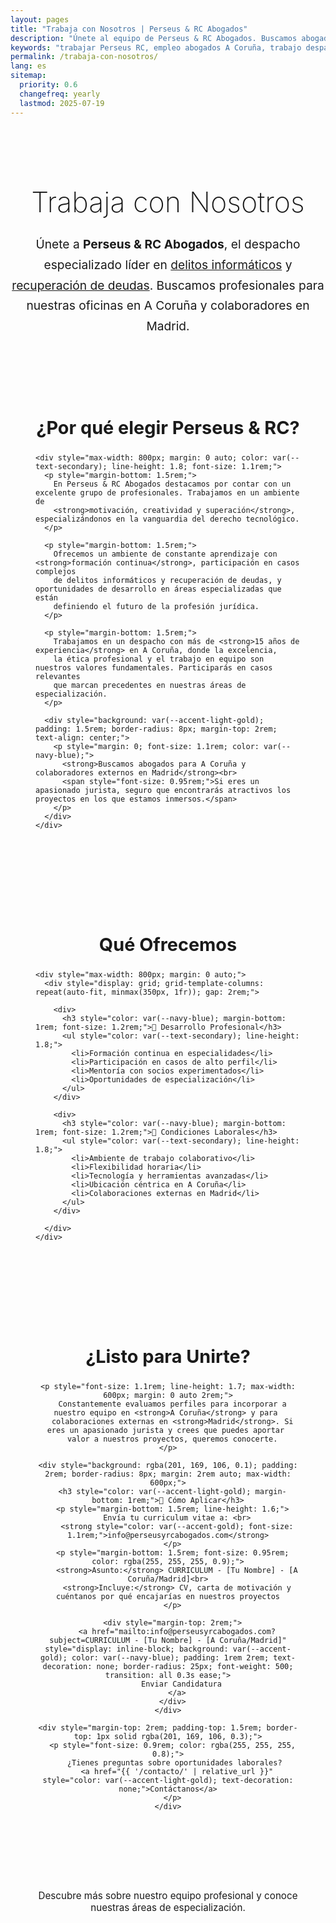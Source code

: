 ```yaml
---
layout: pages
title: "Trabaja con Nosotros | Perseus & RC Abogados"
description: "Únete al equipo de Perseus & RC Abogados. Buscamos abogados en A Coruña y colaboradores en Madrid especializados en delitos informáticos y recuperación de deudas."
keywords: "trabajar Perseus RC, empleo abogados A Coruña, trabajo despacho abogados, colaboradores Madrid, carrera jurídica Galicia, ofertas empleo derecho"
permalink: /trabaja-con-nosotros/
lang: es
sitemap:
  priority: 0.6
  changefreq: yearly
  lastmod: 2025-07-19
---
```


<div class="careers-page" style="padding: 2rem 0;">
  
  <!-- Header Section -->
  <div class="careers-header" style="text-align: center; margin-bottom: 3rem;">
    <h1 style="font-size: 2.8rem; font-weight: 200; color: var(--navy-blue); margin-bottom: 1.5rem;">
      Trabaja con Nosotros
    </h1>
    <p style="font-size: 1.2rem; color: var(--text-secondary); line-height: 1.7; max-width: 700px; margin: 0 auto;">
      Únete a <strong>Perseus & RC Abogados</strong>, el despacho especializado líder en 
      <a href="{{ '/servicios/delitos-informaticos/' | relative_url }}">delitos informáticos</a> 
      y <a href="{{ '/servicios/recuperacion-deudas/' | relative_url }}">recuperación de deudas</a>. 
      Buscamos profesionales para nuestras oficinas en A Coruña y colaboradores en Madrid.
    </p>
  </div>

  <!-- Why Work With Us -->
  <div class="why-work-section" style="background: var(--primary-white); padding: 2.5rem; border-radius: 8px; box-shadow: var(--shadow-light); margin-bottom: 2rem;">
    <h2 style="color: var(--navy-blue); font-size: 1.8rem; margin-bottom: 1.5rem; text-align: center;">¿Por qué elegir Perseus & RC?</h2>
    
    <div style="max-width: 800px; margin: 0 auto; color: var(--text-secondary); line-height: 1.8; font-size: 1.1rem;">
      <p style="margin-bottom: 1.5rem;">
        En Perseus & RC Abogados destacamos por contar con un excelente grupo de profesionales. Trabajamos en un ambiente de 
        <strong>motivación, creatividad y superación</strong>, especializándonos en la vanguardia del derecho tecnológico.
      </p>
      
      <p style="margin-bottom: 1.5rem;">
        Ofrecemos un ambiente de constante aprendizaje con <strong>formación continua</strong>, participación en casos complejos 
        de delitos informáticos y recuperación de deudas, y oportunidades de desarrollo en áreas especializadas que están 
        definiendo el futuro de la profesión jurídica.
      </p>
      
      <p style="margin-bottom: 1.5rem;">
        Trabajamos en un despacho con más de <strong>15 años de experiencia</strong> en A Coruña, donde la excelencia, 
        la ética profesional y el trabajo en equipo son nuestros valores fundamentales. Participarás en casos relevantes 
        que marcan precedentes en nuestras áreas de especialización.
      </p>
      
      <div style="background: var(--accent-light-gold); padding: 1.5rem; border-radius: 8px; margin-top: 2rem; text-align: center;">
        <p style="margin: 0; font-size: 1.1rem; color: var(--navy-blue);">
          <strong>Buscamos abogados para A Coruña y colaboradores externos en Madrid</strong><br>
          <span style="font-size: 0.95rem;">Si eres un apasionado jurista, seguro que encontrarás atractivos los proyectos en los que estamos inmersos.</span>
        </p>
      </div>
    </div>
  </div>

  <!-- What We Offer -->
  <div class="benefits-section" style="background: var(--primary-white); padding: 2.5rem; border-radius: 8px; box-shadow: var(--shadow-light); margin-bottom: 2rem;">
    <h2 style="color: var(--navy-blue); font-size: 1.8rem; margin-bottom: 1.5rem; text-align: center;">Qué Ofrecemos</h2>
    
    <div style="max-width: 800px; margin: 0 auto;">
      <div style="display: grid; grid-template-columns: repeat(auto-fit, minmax(350px, 1fr)); gap: 2rem;">
        
        <div>
          <h3 style="color: var(--navy-blue); margin-bottom: 1rem; font-size: 1.2rem;">💼 Desarrollo Profesional</h3>
          <ul style="color: var(--text-secondary); line-height: 1.8;">
            <li>Formación continua en especialidades</li>
            <li>Participación en casos de alto perfil</li>
            <li>Mentoría con socios experimentados</li>
            <li>Oportunidades de especialización</li>
          </ul>
        </div>

        <div>
          <h3 style="color: var(--navy-blue); margin-bottom: 1rem; font-size: 1.2rem;">🏢 Condiciones Laborales</h3>
          <ul style="color: var(--text-secondary); line-height: 1.8;">
            <li>Ambiente de trabajo colaborativo</li>
            <li>Flexibilidad horaria</li>
            <li>Tecnología y herramientas avanzadas</li>
            <li>Ubicación céntrica en A Coruña</li>
            <li>Colaboraciones externas en Madrid</li>
          </ul>
        </div>
        
      </div>
    </div>
  </div>

  <!-- Application Process -->
  <div class="application-section" style="background: var(--navy-blue); color: var(--primary-white); padding: 2.5rem; border-radius: 8px; text-align: center;">
    <h2 style="color: var(--accent-gold); font-size: 1.8rem; margin-bottom: 1.5rem;">¿Listo para Unirte?</h2>
    
    <p style="font-size: 1.1rem; line-height: 1.7; max-width: 600px; margin: 0 auto 2rem;">
      Constantemente evaluamos perfiles para incorporar a nuestro equipo en <strong>A Coruña</strong> y para 
      colaboraciones externas en <strong>Madrid</strong>. Si eres un apasionado jurista y crees que puedes aportar 
      valor a nuestros proyectos, queremos conocerte.
    </p>

    <div style="background: rgba(201, 169, 106, 0.1); padding: 2rem; border-radius: 8px; margin: 2rem auto; max-width: 600px;">
      <h3 style="color: var(--accent-light-gold); margin-bottom: 1rem;">📧 Cómo Aplicar</h3>
      <p style="margin-bottom: 1.5rem; line-height: 1.6;">
        Envía tu curriculum vitae a: <br>
        <strong style="color: var(--accent-gold); font-size: 1.1rem;">info@perseusyrcabogados.com</strong>
      </p>
      <p style="margin-bottom: 1.5rem; font-size: 0.95rem; color: rgba(255, 255, 255, 0.9);">
        <strong>Asunto:</strong> CURRICULUM - [Tu Nombre] - [A Coruña/Madrid]<br>
        <strong>Incluye:</strong> CV, carta de motivación y cuéntanos por qué encajarías en nuestros proyectos
      </p>
      
      <div style="margin-top: 2rem;">
        <a href="mailto:info@perseusyrcabogados.com?subject=CURRICULUM - [Tu Nombre] - [A Coruña/Madrid]" style="display: inline-block; background: var(--accent-gold); color: var(--navy-blue); padding: 1rem 2rem; text-decoration: none; border-radius: 25px; font-weight: 500; transition: all 0.3s ease;">
          Enviar Candidatura
        </a>
      </div>
    </div>

    <div style="margin-top: 2rem; padding-top: 1.5rem; border-top: 1px solid rgba(201, 169, 106, 0.3);">
      <p style="font-size: 0.9rem; color: rgba(255, 255, 255, 0.8);">
        ¿Tienes preguntas sobre oportunidades laborales? 
        <a href="{{ '/contacto/' | relative_url }}" style="color: var(--accent-light-gold); text-decoration: none;">Contáctanos</a>
      </p>
    </div>
  </div>

  <!-- Call to Action Footer -->
  <div style="text-align: center; margin-top: 2rem; padding: 1.5rem;">
    <p style="color: var(--text-secondary); font-size: 0.95rem;">
      Descubre más sobre nuestro <a href="{{ '/nuestro-equipo/' | relative_url }}" style="color: var(--navy-blue); text-decoration: none;">equipo profesional</a> 
      y conoce nuestras <a href="{{ '/servicios/' | relative_url }}" style="color: var(--navy-blue); text-decoration: none;">áreas de especialización</a>.
    </p>
  </div>

</div>
